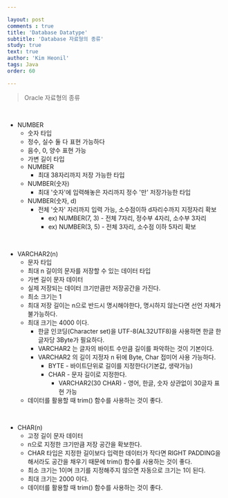 ```yaml
---

layout: post
comments : true
title: 'Database Datatype'
subtitle: 'Database 자료형의 종류'
study: true
text: true
author: 'Kim Heonil'
tags: Java
order: 60

---
```


> Oracle 자료형의 종류

<br>

- NUMBER
  - 숫자 타입
  - 정수, 실수 둘 다 표현 가능하다
  - 음수, 0, 양수 표현 가능
  - 가변 길이 타입
  - NUMBER
    - 최대 38자리까지 저장 가능한 타입
  - NUMBER(숫자)
    - 최대 '숫자'에 입력해놓은 자리까지 정수 '만' 저장가능한 타입
  - NUMBER(숫자, d)
    - 전체 '숫자' 자리까지 입력 가능, 소수점이하 d자리수까지 지정자리 확보
      - ex) NUMBER(7, 3) - 전체 7자리, 정수부 4자리, 소수부 3자리
      - ex) NUMBER(3, 5) - 전체 3자리, 소수점 이하 5자리 확보

<br>

- VARCHAR2(n)
  - 문자 타입
  - 최대 n 길이의 문자를 저장할 수 있는 데이터 타입
  - 가변 길이 문자 데이터
  - 실제 저장되는 데이터 크기만큼만 저장공간을 가진다.
  - 최소 크기는 1
  - 최대 저장 길이는 n으로 반드시 명시해야한다, 명시하지 않는다면 선언 자체가 불가능하다.
  - 최대 크기는 4000 이다.
    - 한글 인코딩(Character set)을 UTF-8(AL32UTF8)을 사용하면 한글 한 글자당 3Byte가 필요하다.
    - VARCHAR2 는 글자의 바이트 수만큼 길이를 파악하는 것이 기본이다.
    - VARCHAR2 의 길이 지정자 n 뒤에 Byte, Char 접미어 사용 가능하다.
      - BYTE - 바이트단위로 길이를 지정한다(기본값, 생략가능)
      - CHAR - 문자 길이로 지정한다.
        - VARCHAR2(30 CHAR) - 영어, 한글, 숫자 상관없이 30글자 표현 가능
  - 데이터를 활용할 때 trim() 함수를 사용하는 것이 좋다.

<br>

- CHAR(n)
  - 고정 길이 문자 데이터
  - n으로 지정한 크기만큼 저장 공간을 확보한다.
  - CHAR 타입은 지정한 길이보다 입력한 데이터가 작다면 RIGHT PADDING을 해서라도 공간을 채우기 때문에 trim() 함수를 사용하는 것이 좋다.
  - 최소 크기는 1이며 크기를 지정해주지 않으면 자동으로 크기는 1이 된다.
  - 최대 크기는 2000 이다.
  - 데이터를 활용할 때 trim() 함수를 사용하는 것이 좋다.

<br><br>